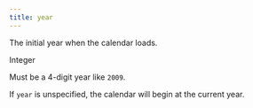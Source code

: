 ```yaml
---
title: year
---
```


The initial year when the calendar loads.

<div class='spec' markdown='1'>
Integer
</div>

Must be a 4-digit year like `2009`.

If `year` is unspecified, the calendar will begin at the current year.
